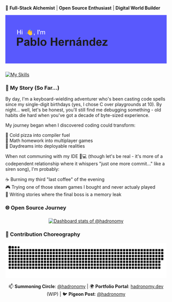 🌌 **Full-Stack Alchemist** | **Open Source Enthusiast** | **Digital World Builder**

![](header.png)

<div align="center">

</div>

###

[![My Skills](https://skillicons.dev/icons?i=git,react,ts,rust,js,cpp,python,html,css,wasm,docker,prisma,nodejs,tailwind,linux,nix,kubernetes,next,astro,postgres,zig,go,vscode,vite,vitest,tauri,threejs,neovim)](https://skillicons.dev)


### 🌟 My Story (So Far...)

By day, I'm a keyboard-wielding adventurer who's been casting code spells since my single-digit birthdays (yes, I chose C over playgrounds at 10). By night... well, let's be honest, you'll still find me debugging something - old habits die hard when you've got a decade of byte-sized experience.

My journey began when I discovered coding could transform:  

🍕 Cold pizza into compiler fuel  
📜 Math homework into multiplayer games  
🌌 Daydreams into deployable realities  

When not communing with my IDE 🧑💻 (though let's be real - it's more of a codependent relationship where it whispers "just one more commit..." like a siren song), I'm probably:  

☕ Burning my third "last coffee" of the evening  
🎮 Trying one of those steam games I bought and never actualy played  
📜 Writing stories where the final boss is a memory leak   


### 🌐 Open Source Journey
###

<a href="https://next.ossinsight.io/widgets/official/compose-user-dashboard-stats?user_id=17086478" target="_blank" style="display: block" align="center">
  <picture>
    <source media="(prefers-color-scheme: dark)" srcset="https://next.ossinsight.io/widgets/official/compose-user-dashboard-stats/thumbnail.png?user_id=17086478&image_size=auto&color_scheme=dark" width="771" height="auto">
    <img alt="Dashboard stats of @hadronomy" src="https://next.ossinsight.io/widgets/official/compose-user-dashboard-stats/thumbnail.png?user_id=17086478&image_size=auto&color_scheme=light" width="771" height="auto">
  </picture>
</a>

###
### 🐍 Contribution Choreography

<img src="https://raw.githubusercontent.com/hadronomy/hadronomy/output/snake.svg" alt="Snake animation" />

<div align="center">
  
📫 **Summoning Circle**: [@hadronomy](mailto:hadronomy@gmail.com) | 
🌍 **Portfolio Portal**: [hadronomy.dev](https://hadronomy.com) (WIP) | 
🐦 **Pigeon Post**: [@hadronomy](https://x.com/hadronomy)

</div>
